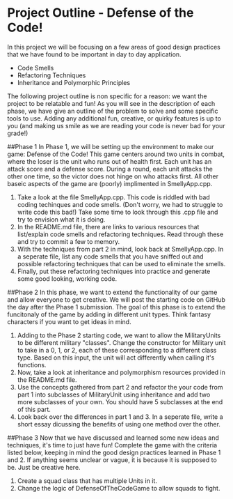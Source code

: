 Project Outline - Defense of the Code!
============

In this project we will be focusing on a few areas of good design practices that we have found to be important in day to day application.

* Code Smells
* Refactoring Techniques
* Inheritance and Polymorphic Principles

The following project outline is non specific for a reason: we want the project to be relatable and fun! As you will see in the description of each phase, we have give an outline of the problem to solve and some specific tools to use. Adding any additional fun, creative, or quirky features is up to you (and making us smile as we are reading your code is never bad for your grade!) 

##Phase 1
In Phase 1, we will be setting up the environment to make our game: Defense of the Code! This game centers around two units in combat, where the loser is the unit who runs out of health first. Each unit has an attack score and a defense score. During a round, each unit attacks the other one time, so the victor does not hinge on who attacks first. All other baseic aspects of the game are (poorly) implimented in SmellyApp.cpp.

1. Take a look at the file SmellyApp.cpp. This code is riddled with bad coding techinques and code smells. (Don't worry, we had to struggle to write code this bad!) Take some time to look through this .cpp file and try to envision what it is doing.
2. In the README.md file, there are links to various resources that list/explain code smells and refactoring techniques. Read through these and try to commit a few to memory. 
3. With the techniques from part 2 in mind, look back at SmellyApp.cpp. In a seperate file, list any code smells that you have sniffed out and possible refactoring techniques that can be used to eliminate the smells.
4. Finally, put these refactoring techniques into practice and generate some good looking, working code.

##Phase 2
In this phase, we want to extend the functionality of our game and allow everyone to get creative. We will post the starting code on GitHub the day after the Phase 1 submission. The goal of this phase is to extend the funcitonaly of the game by adding in different unit types. Think fantasy characters if you want to get ideas in mind.

1. Adding to the Phase 2 starting code, we want to allow the MilitaryUnits to be different military "classes". Change the constructor for Military unit to take in a 0, 1, or 2, each of these corresponding to a different class type. Based on this input, the unit will act differently when calling it's functions. 
2. Now, take a look at inheritance and polymorphism resources provided in the README.md file. 
3. Use the concepts gathered from part 2 and refactor the your code from part 1 into subclasses of MilitaryUnit using inheritance and add two more subclasses of your own. You should have 5 subclasses at the end of this part.
4. Look back over the differences in part 1 and 3. In a seperate file, write a short essay dicussing the benefits of using one method over the other. 

##Phase 3
Now that we have discussed and learned some new ideas and techniques, it's time to just have fun! Complete the game with the criteria listed below, keeping in mind the good design practices learned in Phase 1 and 2. If anything seems unclear or vague, it is because it is supposed to be. Just be creative here.

1. Create a squad class that has multiple Units in it. 
2. Change the logic of DefenseOfTheCodeGame to allow squads to fight.
